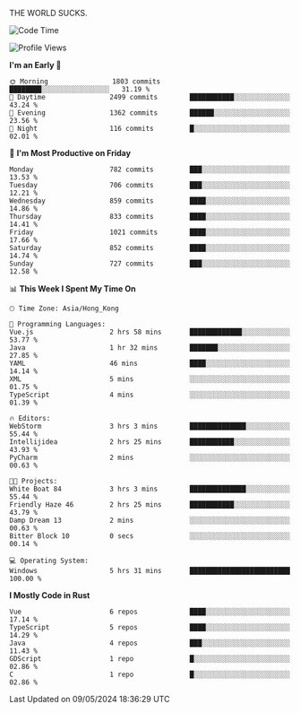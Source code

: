 THE WORLD SUCKS.

<!--START_SECTION:waka-->
![Code Time](http://img.shields.io/badge/Code%20Time-176%20hrs%2020%20mins-blue)

![Profile Views](http://img.shields.io/badge/Profile%20Views-0-blue)

**I'm an Early 🐤** 

```text
🌞 Morning                1803 commits        ████████░░░░░░░░░░░░░░░░░   31.19 % 
🌆 Daytime                2499 commits        ███████████░░░░░░░░░░░░░░   43.24 % 
🌃 Evening                1362 commits        ██████░░░░░░░░░░░░░░░░░░░   23.56 % 
🌙 Night                  116 commits         █░░░░░░░░░░░░░░░░░░░░░░░░   02.01 % 
```
📅 **I'm Most Productive on Friday** 

```text
Monday                   782 commits         ███░░░░░░░░░░░░░░░░░░░░░░   13.53 % 
Tuesday                  706 commits         ███░░░░░░░░░░░░░░░░░░░░░░   12.21 % 
Wednesday                859 commits         ████░░░░░░░░░░░░░░░░░░░░░   14.86 % 
Thursday                 833 commits         ████░░░░░░░░░░░░░░░░░░░░░   14.41 % 
Friday                   1021 commits        ████░░░░░░░░░░░░░░░░░░░░░   17.66 % 
Saturday                 852 commits         ████░░░░░░░░░░░░░░░░░░░░░   14.74 % 
Sunday                   727 commits         ███░░░░░░░░░░░░░░░░░░░░░░   12.58 % 
```


📊 **This Week I Spent My Time On** 

```text
🕑︎ Time Zone: Asia/Hong_Kong

💬 Programming Languages: 
Vue.js                   2 hrs 58 mins       █████████████░░░░░░░░░░░░   53.77 % 
Java                     1 hr 32 mins        ███████░░░░░░░░░░░░░░░░░░   27.85 % 
YAML                     46 mins             ████░░░░░░░░░░░░░░░░░░░░░   14.14 % 
XML                      5 mins              ░░░░░░░░░░░░░░░░░░░░░░░░░   01.75 % 
TypeScript               4 mins              ░░░░░░░░░░░░░░░░░░░░░░░░░   01.39 % 

🔥 Editors: 
WebStorm                 3 hrs 3 mins        ██████████████░░░░░░░░░░░   55.44 % 
Intellijidea             2 hrs 25 mins       ███████████░░░░░░░░░░░░░░   43.93 % 
PyCharm                  2 mins              ░░░░░░░░░░░░░░░░░░░░░░░░░   00.63 % 

🐱‍💻 Projects: 
White Boat 84            3 hrs 3 mins        ██████████████░░░░░░░░░░░   55.44 % 
Friendly Haze 46         2 hrs 25 mins       ███████████░░░░░░░░░░░░░░   43.79 % 
Damp Dream 13            2 mins              ░░░░░░░░░░░░░░░░░░░░░░░░░   00.63 % 
Bitter Block 10          0 secs              ░░░░░░░░░░░░░░░░░░░░░░░░░   00.14 % 

💻 Operating System: 
Windows                  5 hrs 31 mins       █████████████████████████   100.00 % 
```

**I Mostly Code in Rust** 

```text
Vue                      6 repos             ████░░░░░░░░░░░░░░░░░░░░░   17.14 % 
TypeScript               5 repos             ████░░░░░░░░░░░░░░░░░░░░░   14.29 % 
Java                     4 repos             ███░░░░░░░░░░░░░░░░░░░░░░   11.43 % 
GDScript                 1 repo              █░░░░░░░░░░░░░░░░░░░░░░░░   02.86 % 
C                        1 repo              █░░░░░░░░░░░░░░░░░░░░░░░░   02.86 % 
```




 Last Updated on 09/05/2024 18:36:29 UTC
<!--END_SECTION:waka-->
